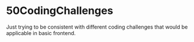 # 50CodingChallenges
Just trying to be consistent with different coding challenges that would be applicable in basic frontend.
